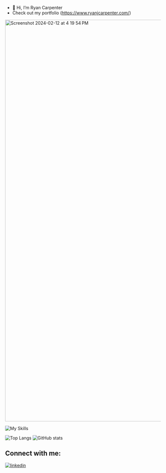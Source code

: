 - 👋 Hi, I’m Ryan Carpenter
- Check out my portfolio (https://www.ryanjcarpenter.com/)

<img width="1303" alt="Screenshot 2024-02-12 at 4 19 54 PM" src="https://github.com/Erzyelc/Erzyelc/assets/58613915/e0359a0b-5657-4178-a097-9358ad225cbc">

![My Skills](https://skillicons.dev/icons?i=js,tailwind,react,next,git,github)

![Top Langs](https://github-readme-stats.vercel.app/api/top-langs/?username=Erzyelc&theme=tokyonight)     ![GitHub stats](https://github-readme-stats.vercel.app/api?username=Erzyelc&show_icons=true&theme=tokyonight)


## Connect with me:
[![linkedin](https://skillicons.dev/icons?i=linkedin)](https://www.linkedin.com/in/ryanjcarpenter)
